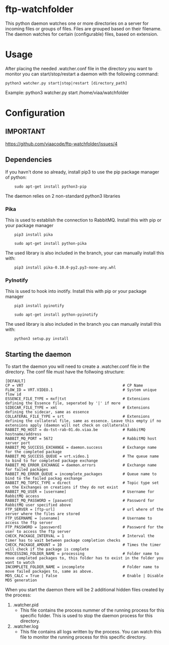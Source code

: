 # ftp-watchfolder
This python daemon watches one or more directories on a server for incoming files or groups of files. Files are grouped based on their filename. The daemon watches for certain (configurable) files, based on extension.

# Usage

After placing the needed .watcher.conf file in the directory you want to monitor you can start/stop/restart a daemon with the following command:

```
python3 watcher.py start|stop|restart [directory_path]
```

Example: python3 watcher.py start /home/viaa/watchfolder

# Configuration
## IMPORTANT
https://github.com/viaacode/ftp-watchfolder/issues/4

## Dependencies

If you havn't done so already, install pip3 to use the pip package manager of python:

```
    sudo apt-get install python3-pip
```

The daemon relies on 2 non-standard python3 libraries

### Pika

This is used to establish the connection to RabbitMQ. Install this with pip or your package manager

```
    pip3 install pika
```

```
    sudo apt-get install python-pika
```

The used library is also included in the branch, your can manually install this with:
```
    pip3 install pika-0.10.0-py2.py3-none-any.whl
```

### PyInotify

This is used to hook into inotify. Install this with pip or your package manager

```
    pip3 install pyinotify
```
```
    sudo apt-get install python-pyinotify
```

The used library is also included in the branch you can manually install this with:


```
    python3 setup.py install
```

## Starting the daemon

To start the daemon you will need to create a .watcher.conf file in the directory. The conf file must have the follwoing structure:

```
[DEFAULT]
CP = VRT                                            # CP Name
FLOW_ID = VRT.VIDEO.1                               # System unique flow id
ESSENCE_FILE_TYPE = mxf|txt                         # Extensions defining the Essence file, seperated by '|' if more
SIDECAR_FILE_TYPE = xml                             # Extensions defining the sidecar, same as essence
COLLATERAL_FILE_TYPE = srt                          # Extensions defining the collateral file, same as essence. Leave this empty if no extensions apply (daemon will not check on collaterals)
RABBIT_MQ_HOST = do-tst-rab-01.do.viaa.be           # RabbitMQ hostname/address
RABBIT_MQ_PORT = 5672                               # RabbitMQ host server port
RABBIT_MQ_SUCCESS_EXCHANGE = daemon.success         # Exchange name for the completed package
RABBIT_MQ_SUCCESS_QUEUE = vrt.video.1               # The queue name to bind to for completed package exchange
RABBIT_MQ_ERROR_EXCHANGE = daemon.errors            # Exchange name for failed packages
RABBIT_MQ_ERROR_QUEUE = incomplete_packages         # Queue name to bind to the failed packag exchange
RABBIT_MQ_TOPIC_TYPE = direct                       # Topic type set on the Exchanges on creations if they do not exist
RABBIT_MQ_USER = [username]                         # Username for RabbitMQ access
RABBIT_MQ_PASSWORD = [pasword]                      # Password for RabbitMQ user specified above
FTP_SERVER = [ftp-url]                              # url where of the server where the files are stored
FTP_USERNAME = [usename]                            # Username to access the ftp server
FTP_PASSWORD = [password]                           # Password for the user to access the ftp server
CHECK_PACKAGE_INTERVAL = 1                          # Interval the timer has to wait between package completion checks
CHECK_PACKAGE_AMOUNT = 10                           # Times the timer will check if the package is complete
PROCESSING_FOLDER_NAME = processing                 # Folder name to move completed packages to, this folder has to exist in the folder you want to watch
INCOMPLETE_FOLDER_NAME = incomplete                 # Folder name to move failed packages to, same as above.
MD5_CALC = True | False                             # Enable | Disable MD5 generation

```

When you start the daemon there will be 2 additional hidden files created by the process:

1. .watcher.pid
    * This file contains the process nummer of the running process for this specific folder. This is used to stop the daemon process for this directory.
2. .watcher.log
    * This file contains all logs written by the process. You can watch this file to monitor the running process for this specific directory.
